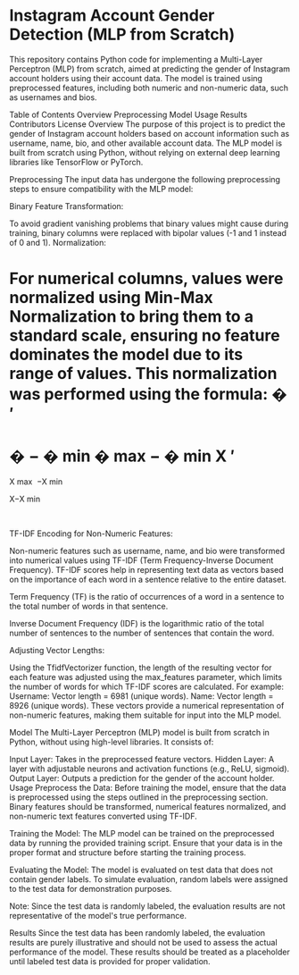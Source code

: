 # Instagram Account Gender Detection (MLP from Scratch)
This repository contains Python code for implementing a Multi-Layer Perceptron (MLP) from scratch, aimed at predicting the gender of Instagram account holders using their account data. The model is trained using preprocessed features, including both numeric and non-numeric data, such as usernames and bios.

Table of Contents
Overview
Preprocessing
Model
Usage
Results
Contributors
License
Overview
The purpose of this project is to predict the gender of Instagram account holders based on account information such as username, name, bio, and other available account data. The MLP model is built from scratch using Python, without relying on external deep learning libraries like TensorFlow or PyTorch.

Preprocessing
The input data has undergone the following preprocessing steps to ensure compatibility with the MLP model:

Binary Feature Transformation:

To avoid gradient vanishing problems that binary values might cause during training, binary columns were replaced with bipolar values (-1 and 1 instead of 0 and 1).
Normalization:

For numerical columns, values were normalized using Min-Max Normalization to bring them to a standard scale, ensuring no feature dominates the model due to its range of values. This normalization was performed using the formula:
�
′
=
�
−
�
min
�
max
−
�
min
X 
′
 = 
X 
max
​
 −X 
min
​
 
X−X 
min
​
 
​
 
TF-IDF Encoding for Non-Numeric Features:

Non-numeric features such as username, name, and bio were transformed into numerical values using TF-IDF (Term Frequency-Inverse Document Frequency). TF-IDF scores help in representing text data as vectors based on the importance of each word in a sentence relative to the entire dataset.

Term Frequency (TF) is the ratio of occurrences of a word in a sentence to the total number of words in that sentence.

Inverse Document Frequency (IDF) is the logarithmic ratio of the total number of sentences to the number of sentences that contain the word.

Adjusting Vector Lengths:

Using the TfidfVectorizer function, the length of the resulting vector for each feature was adjusted using the max_features parameter, which limits the number of words for which TF-IDF scores are calculated. For example:
Username: Vector length = 6981 (unique words).
Name: Vector length = 8926 (unique words).
These vectors provide a numerical representation of non-numeric features, making them suitable for input into the MLP model.

Model
The Multi-Layer Perceptron (MLP) model is built from scratch in Python, without using high-level libraries. It consists of:

Input Layer: Takes in the preprocessed feature vectors.
Hidden Layer: A layer with adjustable neurons and activation functions (e.g., ReLU, sigmoid).
Output Layer: Outputs a prediction for the gender of the account holder.
Usage
Preprocess the Data: Before training the model, ensure that the data is preprocessed using the steps outlined in the preprocessing section. Binary features should be transformed, numerical features normalized, and non-numeric text features converted using TF-IDF.

Training the Model: The MLP model can be trained on the preprocessed data by running the provided training script. Ensure that your data is in the proper format and structure before starting the training process.

Evaluating the Model: The model is evaluated on test data that does not contain gender labels. To simulate evaluation, random labels were assigned to the test data for demonstration purposes.

Note: Since the test data is randomly labeled, the evaluation results are not representative of the model's true performance.

Results
Since the test data has been randomly labeled, the evaluation results are purely illustrative and should not be used to assess the actual performance of the model. These results should be treated as a placeholder until labeled test data is provided for proper validation.
